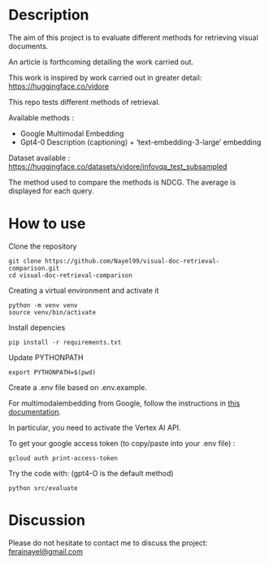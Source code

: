 # Description

The aim of this project is to evaluate different methods for retrieving visual documents.

An article is forthcoming detailing the work carried out.

This work is inspired by work carried out in greater detail: https://huggingface.co/vidore

This repo tests different methods of retrieval.

Available methods :
- Google Multimodal Embedding
- Gpt4-0 Description (captioning) + ‘text-embedding-3-large’ embedding

Dataset available :
https://huggingface.co/datasets/vidore/infovqa_test_subsampled

The method used to compare the methods is NDCG. 
The average is displayed for each query.

# How to use

Clone the repository

```
git clone https://github.com/Nayel99/visual-doc-retrieval-comparison.git
cd visual-doc-retrieval-comparison
````

Creating a virtual environment and activate it

```
python -m venv venv
source venv/bin/activate
```

Install depencies

```
pip install -r requirements.txt
```

Update PYTHONPATH

```
export PYTHONPATH=$(pwd)
```

Create a .env file based on .env.example.

For multimodalembedding from Google, follow the instructions in [this documentation](https://cloud.google.com/vertex-ai/generative-ai/docs/embeddings/get-multimodal-embeddings?hl=fr). 

In particular, you need to activate the Vertex AI API.

To get your google access token (to copy/paste into your .env file) :

```
gcloud auth print-access-token
```

Try the code with: (gpt4-O is the default method)

```
python src/evaluate
```

# Discussion

Please do not hesitate to contact me to discuss the project: ferainayel@gmail.com